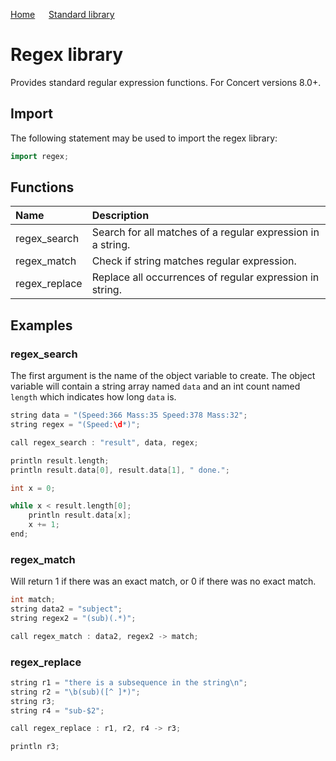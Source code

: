 [Home](https://github.com/puckowski/concert7/blob/master/) <span>&emsp;</span> [Standard library](https://github.com/puckowski/concert7/blob/master/standard_library/standard_library.md)

# Regex library

Provides standard regular expression functions. For Concert versions 8.0+.

## Import

The following statement may be used to import the regex library:

```cpp
import regex;
```

## Functions

| Name           | Description                                        |
|:---------------|:---------------------------------------------------|
| regex_search   | Search for all matches of a regular expression in a string. |
| regex_match    | Check if string matches regular expression.                              |
| regex_replace  | Replace all occurrences of regular expression in string.                    |

## Examples

### regex_search

The first argument is the name of the object variable to create. The object variable will contain a string array named ```data``` and an int count named ```length``` which indicates how long ```data``` is.

```cpp
string data = "(Speed:366 Mass:35 Speed:378 Mass:32";
string regex = "(Speed:\d*)";

call regex_search : "result", data, regex;

println result.length;
println result.data[0], result.data[1], " done.";

int x = 0;

while x < result.length[0];
	println result.data[x];
	x += 1;
end;
```

### regex_match

Will return 1 if there was an exact match, or 0 if there was no exact match.

```cpp
int match;
string data2 = "subject";
string regex2 = "(sub)(.*)";

call regex_match : data2, regex2 -> match;
```

### regex_replace

```cpp
string r1 = "there is a subsequence in the string\n";
string r2 = "\b(sub)([^ ]*)";
string r3;
string r4 = "sub-$2";

call regex_replace : r1, r2, r4 -> r3;

println r3;
```

